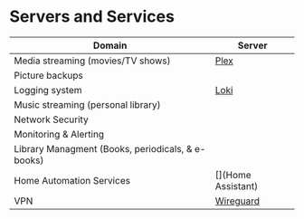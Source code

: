 # Servers and Services

| Domain    | Server |
| -------- | ------- |
| Media streaming (movies/TV shows)  | [Plex](plex.md) |
| Picture backups | []()  |
| Logging system  | [Loki](loki.md)  |
| Music streaming (personal library) | []() |
| Network Security | []() |
| Monitoring & Alerting | []() |
| Library Managment (Books, periodicals, & e-books) | []() |
| Home Automation Services | [](Home Assistant)
| VPN | [Wireguard]()